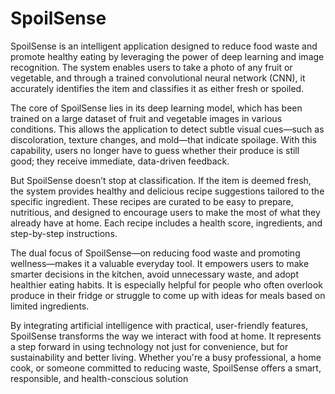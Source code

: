 # SpoilSense
SpoilSense is an intelligent application designed to reduce food waste and promote healthy eating by leveraging the power of deep learning and image recognition. The system enables users to take a photo of any fruit or vegetable, and through a trained convolutional neural network (CNN), it accurately identifies the item and classifies it as either fresh or spoiled.

The core of SpoilSense lies in its deep learning model, which has been trained on a large dataset of fruit and vegetable images in various conditions. This allows the application to detect subtle visual cues—such as discoloration, texture changes, and mold—that indicate spoilage. With this capability, users no longer have to guess whether their produce is still good; they receive immediate, data-driven feedback.

But SpoilSense doesn’t stop at classification. If the item is deemed fresh, the system provides healthy and delicious recipe suggestions tailored to the specific ingredient. These recipes are curated to be easy to prepare, nutritious, and designed to encourage users to make the most of what they already have at home. Each recipe includes a health score, ingredients, and step-by-step instructions.

The dual focus of SpoilSense—on reducing food waste and promoting wellness—makes it a valuable everyday tool. It empowers users to make smarter decisions in the kitchen, avoid unnecessary waste, and adopt healthier eating habits. It is especially helpful for people who often overlook produce in their fridge or struggle to come up with ideas for meals based on limited ingredients.

By integrating artificial intelligence with practical, user-friendly features, SpoilSense transforms the way we interact with food at home. It represents a step forward in using technology not just for convenience, but for sustainability and better living. Whether you're a busy professional, a home cook, or someone committed to reducing waste, SpoilSense offers a smart, responsible, and health-conscious solution
